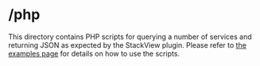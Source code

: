 # /php

This directory contains PHP scripts for querying a number of services and returning JSON as expected by the StackView plugin.  Please refer to [the examples page](http://librarylab.law.harvard.edu/projects/stackview/demo/examples.html) for details on how to use the scripts.